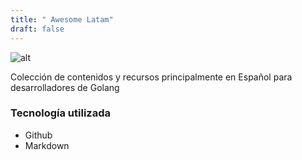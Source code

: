 ```yaml
---
title: " Awesome Latam"
draft: false
---
```


![alt](https://cdn.discordapp.com/icons/764989185077542942/60906f9e6693d0d68d9c28f327528e52?size=256)

Colección de contenidos y recursos principalmente en Español para desarrolladores de Golang

### Tecnología utilizada

* Github
* Markdown